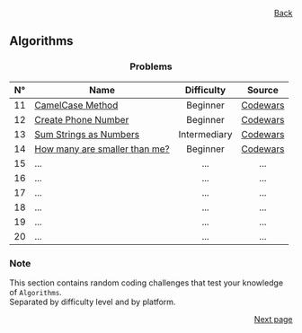 <p align="right">
  <a href="./../page_1/home.md">Back</a>
</p>

<h2>Algorithms</h2>

<h3 align="center">Problems</h3>

<div align="center">

| N° | Name	| Difficulty | Source |
|:---: |---	|:---:	|:---:	|
| 11 | [CamelCase Method](./camelcase-method/)	| Beginner | [Codewars](https://www.codewars.com/kata/587731fda577b3d1b0001196/)	|
| 12 | [Create Phone Number](./create-phone-number/) | Beginner | [Codewars](https://www.codewars.com/kata/525f50e3b73515a6db000b83/) |
| 13 | [Sum Strings as Numbers](./sum-strings-as-numbers/) | Intermediary | [Codewars](https://www.codewars.com/kata/5324945e2ece5e1f32000370/) |
| 14 | [How many are smaller than me?](./how-many-are-smaller-than-me%3F/) | Beginner | [Codewars](https://www.codewars.com/kata/56a1c074f87bc2201200002e/) |
| 15 | ... | ... | ... |
| 16 | ... | ... | ... |
| 17 | ... | ... | ... |
| 18 | ... | ... | ... |
| 19 | ... | ... | ... |
| 20 | ... | ... | ... |

</div>

<h3>Note</h3>

<p>
  This section contains random coding challenges that test your knowledge of <code>Algorithms</code>.<br> Separated by difficulty level and by platform.
</p>

<p align="right">
  <a href="#">Next page</a>
</p>